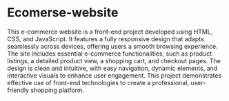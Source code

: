 # Ecomerse-website
This e-commerce website is a front-end project developed using HTML, CSS, and JavaScript.
It features a fully responsive design that adapts seamlessly across devices, offering users a smooth browsing experience.
The site includes essential e-commerce functionalities, such as product listings, a detailed product view, a shopping cart, and checkout pages.
The design is clean and intuitive, with easy navigation, dynamic elements, and interactive visuals to enhance user engagement.
This project demonstrates effective use of front-end technologies to create a professional, user-friendly shopping platform.
